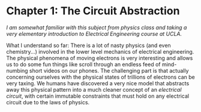 # Chapter 1: The Circuit Abstraction

*I am somewhat familiar with this subject from physics class and taking a very
elementary introduction to Electrical Engineering course at UCLA.*

What I understand so far: There is a lot of nasty physics
(and even chemistry...) involved in the lower level mechanics of electrical
engineering. The physical phenomena of moving electrons is very interesting and
allows us to do some fun things like scroll through an endless feed of
mind-numbing short videos on our phones. The challenging part is that
actually concerning ourselves with the physical states of trillions
of electrons can be very taxing. We humans have discovered a very nice
model that abstracts away this physical pattern into a much cleaner
concept of an *electrical circuit*, with certain immutable constraints that
must hold on any electrical circuit due to the laws of physics.
